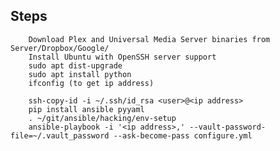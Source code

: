 Steps
-------------------------------------------

        Download Plex and Universal Media Server binaries from Server/Dropbox/Google/
        Install Ubuntu with OpenSSH server support
        sudo apt dist-upgrade
        sudo apt install python
        ifconfig (to get ip address)
         
        ssh-copy-id -i ~/.ssh/id_rsa <user>@<ip address>
        pip install ansible pyyaml
        . ~/git/ansible/hacking/env-setup
        ansible-playbook -i '<ip address>,' --vault-password-file=~/.vault_password --ask-become-pass configure.yml


